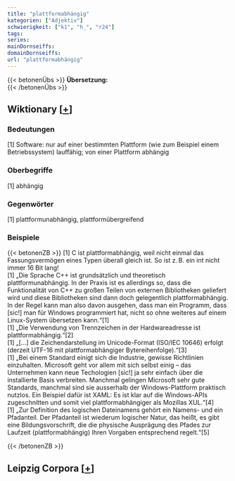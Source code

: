 ```yaml
---
title: "plattformabhängig"
kategorien: ["Adjektiv"]
schwierigkeit: ["k1", "h_", "r24"]
tags:
series:
mainDornseiffs:
domainDornseiffs:
url: "plattformabhängig"
---
```


{{< betonenÜbs >}}
**Übersetzung:**  
{{< /betonenÜbs >}}

## Wiktionary [[+](https://de.wiktionary.org/wiki/plattformabhängig)]

### Bedeutungen
[1] Software: nur auf einer bestimmten Plattform (wie zum Beispiel einem Betriebssystem) lauffähig; von einer Plattform abhängig  

### Oberbegriffe
[1] abhängig  

### Gegenwörter
[1] plattformunabhängig, plattformübergreifend  

### Beispiele
{{< betonenZB >}}
[1] C ist plattformabhängig, weil nicht einmal das Fassungsvermögen eines Typen überall gleich ist. So ist z. B. ein int nicht immer 16 Bit lang!  
[1] „Die Sprache C++ ist grundsätzlich und theoretisch plattformunabhängig. In der Praxis ist es allerdings so, dass die Funktionalität von C++ zu großen Teilen von externen Bibliotheken geliefert wird und diese Bibliotheken sind dann doch gelegentlich plattformabhängig. In der Regel kann man also davon ausgehen, dass man ein Programm, dass [sic!] man für Windows programmiert hat, nicht so ohne weiteres auf einem Linux-System übersetzen kann.“[1]  
[1] „Die Verwendung von Trennzeichen in der Hardwareadresse ist plattformabhängig.“[2]  
[1] „[…] die Zeichendarstellung im Unicode-Format (ISO/IEC 10646) erfolgt (derzeit UTF-16 mit plattformabhängiger Bytereihenfolge).“[3]  
[1] „Bei einem Standard einigt sich die Industrie, gewisse Richtlinien einzuhalten. Microsoft geht vor allem mit sich selbst einig – das Unternehmen kann neue Techologien [sic!] ja sehr einfach über die installierte Basis verbreiten. Manchmal gelingen Microsoft sehr gute Standards, manchmal sind sie ausserhalb der Windows-Plattform praktisch nutzlos. Ein Beispiel dafür ist XAML: Es ist klar auf die Windows-APIs zugeschnitten und somit viel plattformabhängiger als Mozillas XUL.“[4]  
[1] „Zur Definition des logischen Dateinamens gehört ein Namens- und ein Pfadanteil. Der Pfadanteil ist wiederum logischer Natur, das heißt, es gibt eine Bildungsvorschrift, die die physische Ausprägung des Pfades zur Laufzeit (plattformabhängig) Ihren Vorgaben entsprechend regelt.“[5]  

{{< /betonenZB >}}

## Leipzig Corpora [[+](https://corpora.uni-leipzig.de/en/res?word=plattformabhängig&corpusId=deu_newscrawl-public_2018)]

